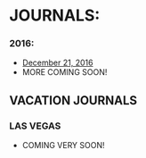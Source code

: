 # JOURNALS:

### 2016:
- [December 21, 2016](https://jcoderli.github.io/journal/dec21-16)
- MORE COMING SOON!

## VACATION JOURNALS
### LAS VEGAS
- COMING VERY SOON!
